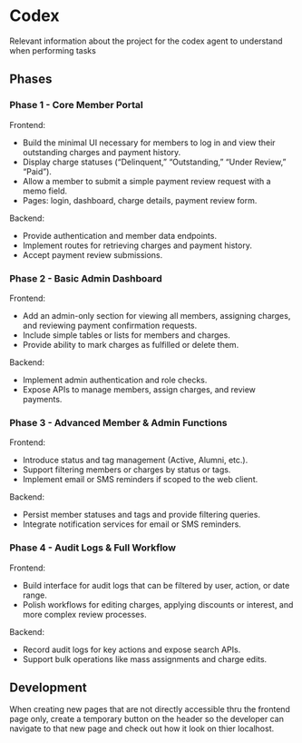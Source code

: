 # Codex
Relevant information about the project for the codex agent to understand when performing tasks

## Phases

### Phase 1 - Core Member Portal

Frontend:
- Build the minimal UI necessary for members to log in and view their outstanding charges and payment history.
- Display charge statuses (“Delinquent,” “Outstanding,” “Under Review,” “Paid”).
- Allow a member to submit a simple payment review request with a memo field.
- Pages: login, dashboard, charge details, payment review form.
  
Backend:
- Provide authentication and member data endpoints.
- Implement routes for retrieving charges and payment history.
- Accept payment review submissions.

### Phase 2 - Basic Admin Dashboard

Frontend:
- Add an admin-only section for viewing all members, assigning charges, and reviewing payment confirmation requests.
- Include simple tables or lists for members and charges.
- Provide ability to mark charges as fulfilled or delete them.
  
Backend:
- Implement admin authentication and role checks.
- Expose APIs to manage members, assign charges, and review payments.

### Phase 3 - Advanced Member & Admin Functions

Frontend:
- Introduce status and tag management (Active, Alumni, etc.).
- Support filtering members or charges by status or tags.
- Implement email or SMS reminders if scoped to the web client.
  
Backend:
- Persist member statuses and tags and provide filtering queries.
- Integrate notification services for email or SMS reminders.

### Phase 4 - Audit Logs & Full Workflow

Frontend:
- Build interface for audit logs that can be filtered by user, action, or date range.
- Polish workflows for editing charges, applying discounts or interest, and more complex review processes.
  
Backend:
- Record audit logs for key actions and expose search APIs.
- Support bulk operations like mass assignments and charge edits.

## Development
When creating new pages that are not directly accessible thru the frontend page only, create a temporary button on the header so the developer can navigate to that new page and check out how it look on thier localhost.
